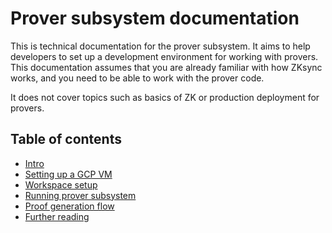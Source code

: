 # Prover subsystem documentation

This is technical documentation for the prover subsystem. It aims to help developers to set up a development environment
for working with provers. This documentation assumes that you are already familiar with how ZKsync works, and you need
to be able to work with the prover code.

It does not cover topics such as basics of ZK or production deployment for provers.

## Table of contents

- [Intro](00_intro.md)
- [Setting up a GCP VM](01_gcp_vm.md)
- [Workspace setup](02_setup.md)
- [Running prover subsystem](03_launch.md)
- [Proof generation flow](04_flow.md)
- [Further reading](99_further_reading.md)
